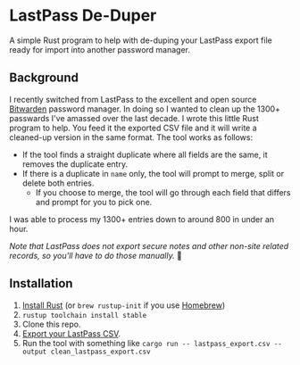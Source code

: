 # LastPass De-Duper

A simple Rust program to help with de-duping your LastPass export file ready for import into another password manager.

## Background

I recently switched from LastPass to the excellent and open source [Bitwarden](https://bitwarden.com/) password manager.  In doing so I wanted to clean up the 1300+ passwards I've amassed over the last decade. I wrote this little Rust program to help.  You feed it the exported CSV file and it will write a cleaned-up version in the same format. The tool works as follows:

- If the tool finds a straight duplicate where all fields are the same, it removes the duplicate entry.
- If there is a duplicate in `name` only, the tool will prompt to merge, split or delete both entries.
  - If you choose to merge, the tool will go through each field that differs and prompt for you to pick one.

I was able to process my 1300+ entries down to around 800 in under an hour.

*Note that LastPass does not export secure notes and other non-site related records, so you'll have to do those manually.* 🙁

## Installation

1. [Install Rust](https://rustup.rs/) (or `brew rustup-init` if you use [Homebrew](https://brew.sh/))
2. `rustup toolchain install stable`
3. Clone this repo.
4. [Export your LastPass CSV](https://support.logmeininc.com/lastpass).
5. Run the tool with something like `cargo run -- lastpass_export.csv --output clean_lastpass_export.csv`
